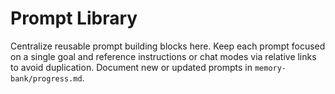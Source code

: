 # Prompt Library

Centralize reusable prompt building blocks here. Keep each prompt focused on a single goal and reference instructions or chat modes via relative links to avoid duplication. Document new or updated prompts in `memory-bank/progress.md`.
